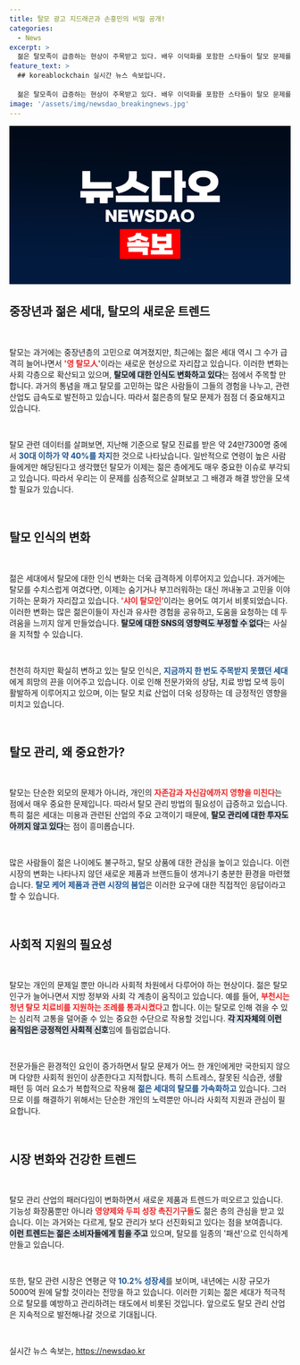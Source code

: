 ```yaml
---
title: 탈모 광고 지드래곤과 손흥민의 비밀 공개!
categories:
  - News
excerpt: >
  젊은 탈모족이 급증하는 현상이 주목받고 있다. 배우 이덕화를 포함한 스타들이 탈모 문제를 고백하며 세대 간 벽을 허물고, 지자체도 지원에 나섰다. 스트레스와 환경적 요인으로 고민하는 젊은층의 실제 모습이 궁금하다.
feature_text: >
  ## koreablockchain 실시간 뉴스 속보입니다.

  젊은 탈모족이 급증하는 현상이 주목받고 있다. 배우 이덕화를 포함한 스타들이 탈모 문제를 고백하며 세대 간 벽을 허물고, 지자체도 지원에 나섰다. 스트레스와 환경적 요인으로 고민하는 젊은층의 실제 모습이 궁금하다.
image: '/assets/img/newsdao_breakingnews.jpg'
---
```


<p><img src="/assets/img/newsdao_breakingnews.jpg" alt="koreablockchain 속보" /></p>

<h2 data-ke-size="size26">중장년과 젊은 세대, 탈모의 새로운 트렌드</h2>

<p data-ke-size="size16">&nbsp;</p>

<p>탈모는 과거에는 중장년층의 고민으로 여겨졌지만, 최근에는 젊은 세대 역시 그 수가 급격히 늘어나면서 <b><span style="color: #ee2323;">'영 탈모人'</span></b>이라는 새로운 현상으로 자리잡고 있습니다. 이러한 변화는 사회 각층으로 확산되고 있으며, <b><span style="background-color: #21538527;">탈모에 대한 인식도 변화하고 있다</span></b>는 점에서 주목할 만합니다. 과거의 통념을 깨고 탈모를 고민하는 많은 사람들이 그들의 경험을 나누고, 관련 산업도 급속도로 발전하고 있습니다. 따라서 젊은층의 탈모 문제가 점점 더 중요해지고 있습니다.</p>

<p data-ke-size="size16">&nbsp;</p>

<p>탈모 관련 데이터를 살펴보면, 지난해 기준으로 탈모 진료를 받은 약 24만7300명 중에서 <b><span style="color: #1a5490;">30대 이하가 약 40%를 차지</span></b>한 것으로 나타났습니다. 일반적으로 연령이 높은 사람들에게만 해당된다고 생각했던 탈모가 이제는 젊은 층에게도 매우 중요한 이슈로 부각되고 있습니다. 따라서 우리는 이 문제를 심층적으로 살펴보고 그 배경과 해결 방안을 모색할 필요가 있습니다.</p>

<p data-ke-size="size16">&nbsp;</p>

<h2 data-ke-size="size26">탈모 인식의 변화 </h2>

<p data-ke-size="size16">&nbsp;</p>

<p>젊은 세대에서 탈모에 대한 인식 변화는 더욱 급격하게 이루어지고 있습니다. 과거에는 탈모를 수치스럽게 여겼다면, 이제는 숨기거나 부끄러워하는 대신 꺼내놓고 고민을 이야기하는 문화가 자리잡고 있습니다. <b><span style="color: #ee2323;">’샤이 탈모인’</span></b>이라는 용어도 여기서 비롯되었습니다. 이러한 변화는 많은 젊은이들이 자신과 유사한 경험을 공유하고, 도움을 요청하는 데 두려움을 느끼지 않게 만들었습니다. <b><span style="background-color: #21538527;">탈모에 대한 SNS의 영향력도 부정할 수 없다</span></b>는 사실을 지적할 수 있습니다.</p>

<p data-ke-size="size16">&nbsp;</p>

<p>천천히 하지만 확실히 변하고 있는 탈모 인식은, <b><span style="color: #1a5490;">지금까지 한 번도 주목받지 못했던 세대</span></b>에게 희망의 끈을 이어주고 있습니다. 이로 인해 전문가와의 상담, 치료 방법 모색 등이 활발하게 이루어지고 있으며, 이는 탈모 치료 산업이 더욱 성장하는 데 긍정적인 영향을 미치고 있습니다.</p>

<p data-ke-size="size16">&nbsp;</p>

<h2 data-ke-size="size26">탈모 관리, 왜 중요한가?</h2>

<p data-ke-size="size16">&nbsp;</p>

<p>탈모는 단순한 외모의 문제가 아니라, 개인의 <b><span style="color: #ee2323;">자존감과 자신감에까지 영향을 미친다</span></b>는 점에서 매우 중요한 문제입니다. 따라서 탈모 관리 방법의 필요성이 급증하고 있습니다. 특히 젊은 세대는 미용과 관련된 산업의 주요 고객이기 때문에, <b><span style="background-color: #21538527;">탈모 관리에 대한 투자도 아끼지 않고 있다</span></b>는 점이 흥미롭습니다.</p>

<p data-ke-size="size16">&nbsp;</p>

<p>많은 사람들이 젊은 나이에도 불구하고, 탈모 상품에 대한 관심을 높이고 있습니다. 이런 시장의 변화는 나타나지 않던 새로운 제품과 브랜드들이 생겨나기 충분한 환경을 마련했습니다. <b><span style="color: #1a5490;">탈모 케어 제품과 관련 시장의 붐업</span></b>은 이러한 요구에 대한 직접적인 응답이라고 할 수 있습니다.  </p>

<p data-ke-size="size16">&nbsp;</p>

<h2 data-ke-size="size26">사회적 지원의 필요성</h2>

<p data-ke-size="size16">&nbsp;</p>

<p>탈모는 개인의 문제일 뿐만 아니라 사회적 차원에서 다루어야 하는 현상이다. 젊은 탈모 인구가 늘어나면서 지방 정부와 사회 각 계층이 움직이고 있습니다. 예를 들어, <b><span style="color: #ee2323;">부천시는 청년 탈모 치료비를 지원하는 조례를 통과시켰다</span></b>고 합니다. 이는 탈모로 인해 겪을 수 있는 심리적 고통을 덜어줄 수 있는 중요한 수단으로 작용할 것입니다. <b><span style="background-color: #21538527;">각 지자체의 이런 움직임은 긍정적인 사회적 신호</span></b>임에 틀림없습니다.</p>

<p data-ke-size="size16">&nbsp;</p>

<p>전문가들은 환경적인 요인이 증가하면서 탈모 문제가 어느 한 개인에게만 국한되지 않으며 다양한 사회적 원인이 상존한다고 지적합니다. 특히 스트레스, 잘못된 식습관, 생활 패턴 등 여러 요소가 복합적으로 작용해 <b><span style="color: #1a5490;">젊은 세대의 탈모를 가속화하고</span></b> 있습니다. 그러므로 이를 해결하기 위해서는 단순한 개인의 노력뿐만 아니라 사회적 지원과 관심이 필요합니다.</p>

<p data-ke-size="size16">&nbsp;</p>

<h2 data-ke-size="size26">시장 변화와 건강한 트렌드</h2>

<p data-ke-size="size16">&nbsp;</p>

<p>탈모 관리 산업의 패러다임이 변화하면서 새로운 제품과 트렌드가 떠오르고 있습니다. 기능성 화장품뿐만 아니라 <b><span style="color: #ee2323;">영양제와 두피 성장 촉진기구들</span></b>도 젊은 층의 관심을 받고 있습니다. 이는 과거와는 다르게, 탈모 관리가 보다 선진화되고 있다는 점을 보여줍니다. <b><span style="background-color: #21538527;">이런 트렌드는 젊은 소비자들에게 힘을 주고</span></b> 있으며, 탈모를 일종의 '패션'으로 인식하게 만들고 있습니다. </p>

<p data-ke-size="size16">&nbsp;</p>

<p>또한, 탈모 관련 시장은 연평균 약 <b><span style="color: #1a5490;">10.2% 성장세</span></b>를 보이며, 내년에는 시장 규모가 5000억 원에 달할 것이라는 전망을 하고 있습니다. 이러한 기회는 젊은 세대가 적극적으로 탈모를 예방하고 관리하려는 태도에서 비롯된 것입니다. 앞으로도 탈모 관리 산업은 지속적으로 발전해나갈 것으로 기대됩니다.</p>

<p data-ke-size="size16">&nbsp;</p>
실시간 뉴스 속보는, <a href="https://newsdao.kr" rel="dofollow">https://newsdao.kr</a>


